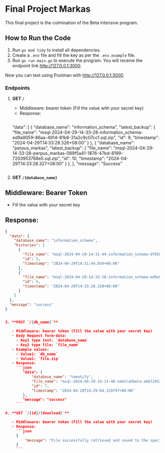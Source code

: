 # Final Project Markas

This final project is the culmination of the Beta intensive program.

## How to Run the Code

1. Run `go mod tidy` to install all dependencies.
2. Create a `.env` file and fill the key as per the `.env.example` file.
3. Run `go run main.go` to execute the program. You will receive the endpoint link http://127.0.0.1:3000.

Now you can test using Postman with http://127.0.0.1:3000.

### Endpoints

1. **GET `/`**

   - Middleware: bearer token (Fill the value with your secret key)
   - Response:
     ```json
    "data": [
        {
            "database_name": "information_schema",
            "latest_backup": {
                "file_name": "msql-2024-04-29-14-33-28-information_schema-ed9a9059-86aa-4914-81b8-31a2c9c07cc1.sql.zip",
                "id": 9,
                "timestamp": "2024-04-29T14:33:28.328+08:00"
            }
        },
        {
            "database_name": "perpus_markas",
            "latest_backup": {
                "file_name": "msql-2024-04-29-14-33-28-perpus_markas-089f5a41-1876-47bd-8199-7203953768e5.sql.zip",
                "id": 10,
                "timestamp": "2024-04-29T14:33:28.327+08:00"
            }
        },
    ],
    "message": "Success"
     ```

2. **GET `/{database_name}`**

## Middleware: Bearer Token 
  - Fill the value with your secret key

## Response:
```json
{
  "data": {
    "database_name": "information_schema",
    "histories": [
      {
        "file_name": "msql-2024-04-29-14-31-44-information_schema-df658c80-3973-4351-9165-05c207da7315.sql.zip",
        "id": 5,
        "timestamp": "2024-04-29T14:31:44.034+08:00"
      },
      {
        "file_name": "msql-2024-04-29-14-33-28-information_schema-ed9a9059-86aa-4914-81b8-31a2c9c07cc1.sql.zip",
        "id": 9,
        "timestamp": "2024-04-29T14:33:28.328+08:00"
      }
    ]
  },
  "message": "success"
}


3. **POST `/{db_name}`**

   - Middleware: bearer token (Fill the value with your secret key)
   - Body Request form-data:
     - Key1 type text: `database_name`
     - Key2 type file: `file_name`
   - Example values:
     - Value1: `db_name`
     - Value2: `file.zip`
   - Response:
     ```json
        "data": {
            "database_name": "tomatify",
            "file_name": "msql-2024-04-29-14-13-48-sekolahbeta-ab6f2452-3ba8-45e6-bbb6-3e747dd4b82d.sql.zip",
            "id": 7,
            "timestamp": "2024-04-29T14:29:04.319797+08:00"
        },
        "message": "success"
     ```

4. **GET `/{id}/{download}`**

   - Middleware: bearer token (Fill the value with your secret key)
   - Response:
     ```json
     {
         "message": "File successfully retrieved and saved to the specified download path"
     }
     ```